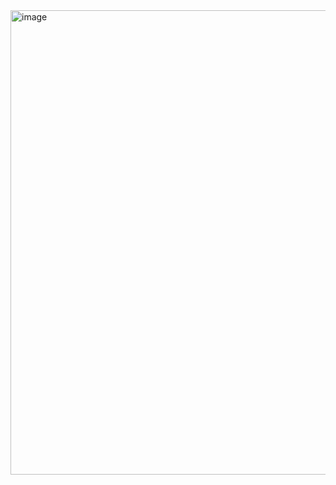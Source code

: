 <img width="743" alt="image" src="https://github.com/gregbg218/DSA/assets/72642906/be699b03-9184-41cb-bccd-e8c198b194d1">
